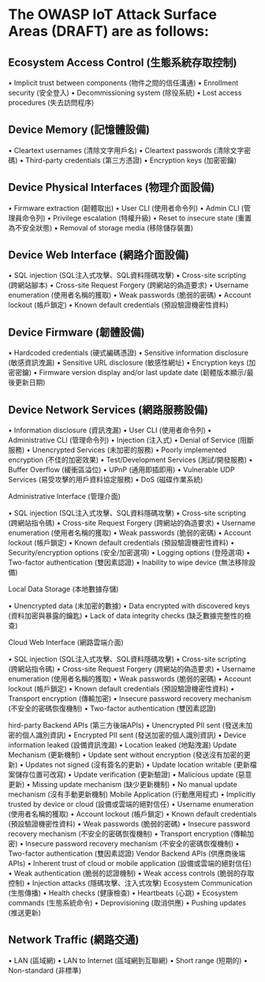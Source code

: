 # The OWASP IoT Attack Surface Areas (DRAFT) are as follows:

## Ecosystem Access Control (生態系統存取控制)

•	Implicit trust between components (物件之間的信任溝通)
•	Enrollment security (安全登入)
•	Decommissioning system (除役系統)
•	Lost access procedures (失去訪問程序)

## Device Memory (記憶體設備)

•	Cleartext usernames (清除文字用戶名)
•	Cleartext passwords (清除文字密碼)
•	Third-party credentials (第三方憑證)
•	Encryption keys (加密密鑰)

## Device Physical Interfaces (物理介面設備)

•	Firmware extraction (韌體取出)
•	User CLI (使用者命令列)
•	Admin CLI (管理員命令列)
•	Privilege escalation (特權升級)
•	Reset to insecure state (重置為不安全狀態)
•	Removal of storage media (移除儲存裝置)

## Device Web Interface (網路介面設備)

•	SQL injection (SQL注入式攻擊、SQL資料隱碼攻擊)
•	Cross-site scripting (跨網站腳本)
•	Cross-site Request Forgery (跨網站的偽造要求)
•	Username enumeration (使用者名稱的獲取)
•	Weak passwords (脆弱的密碼)
•	Account lockout (帳戶鎖定)
•	Known default credentials (預設驗證機密性資料)

## Device Firmware (韌體設備) 

•	Hardcoded credentials (硬式編碼憑證)
•	Sensitive information disclosure (敏感資訊洩漏)
•	Sensitive URL disclosure (敏感性網址)
•	Encryption keys (加密密鑰)
•	Firmware version display and/or last update date (韌體版本顯示/最後更新日期)

## Device Network Services (網路服務設備)

•	Information disclosure (資訊洩漏)
•	User CLI (使用者命令列)
•	Administrative CLI (管理命令列)
•	Injection (注入式)
•	Denial of Service (阻斷服務)
•	Unencrypted Services (未加密的服務)
•	Poorly implemented encryption (不佳的加密效果)
•	Test/Development Services (測試/開發服務)
•	Buffer Overflow (緩衝區溢位)
•	UPnP (通用即插即用)
•	Vulnerable UDP Services (易受攻擊的用戶資料協定服務)
•	DoS (磁碟作業系統)

Administrative Interface (管理介面)

•	SQL injection (SQL注入式攻擊、SQL資料隱碼攻擊)
•	Cross-site scripting (跨網站指令碼)
•	Cross-site Request Forgery (跨網站的偽造要求)
•	Username enumeration (使用者名稱的獲取)
•	Weak passwords (脆弱的密碼)
•	Account lockout (帳戶鎖定)
•	Known default credentials (預設驗證機密性資料)
•	Security/encryption options (安全/加密選項)
•	Logging options (登陸選項)
•	Two-factor authentication (雙因素認證)
•	Inability to wipe device (無法移除設備)

Local Data Storage (本地數據存儲)

•	Unencrypted data (未加密的數據)
•	Data encrypted with discovered keys (資料加密與暴露的鑰匙)
•	Lack of data integrity checks (缺乏數據完整性的檢查)

Cloud Web Interface (網路雲端介面)

•	SQL injection (SQL注入式攻擊、SQL資料隱碼攻擊)
•	Cross-site scripting (跨網站指令碼)
•	Cross-site Request Forgery (跨網站的偽造要求)
•	Username enumeration (使用者名稱的獲取)
•	Weak passwords (脆弱的密碼)
•	Account lockout (帳戶鎖定)
•	Known default credentials (預設驗證機密性資料)
•	Transport encryption (傳輸加密)
•	Insecure password recovery mechanism (不安全的密碼恢復機制)
•	Two-factor authentication (雙因素認證)

hird-party Backend APIs (第三方後端APIs)
•	Unencrypted PII sent (發送未加密的個人識別資訊)
•	Encrypted PII sent (發送加密的個人識別資訊)
•	Device information leaked (設備資訊洩漏)
•	Location leaked (地點洩漏)
Update Mechanism (更新機制)
•	Update sent without encryption (發送沒有加密的更新)
•	Updates not signed (沒有簽名的更新)
•	Update location writable (更新檔案儲存位置可改寫)
•	Update verification (更新驗證)
•	Malicious update (惡意更新)
•	Missing update mechanism (缺少更新機制)
•	No manual update mechanism (沒有手動更新機制)
Mobile Application (行動應用程式)
•	Implicitly trusted by device or cloud (設備或雲端的絕對信任)
•	Username enumeration (使用者名稱的獲取)
•	Account lockout (帳戶鎖定)
•	Known default credentials (預設驗證機密性資料)
•	Weak passwords (脆弱的密碼)
•	Insecure password recovery mechanism (不安全的密碼恢復機制)
•	Transport encryption (傳輸加密)
•	Insecure password recovery mechanism (不安全的密碼恢復機制)
•	Two-factor authentication (雙因素認證)
Vendor Backend APIs (供應商後端APIs)
•	Inherent trust of cloud or mobile application (設備或雲端的絕對信任)
•	Weak authentication (脆弱的認證機制)
•	Weak access controls (脆弱的存取控制)
•	Injection attacks (隱碼攻擊、注入式攻擊)
Ecosystem Communication (生態傳播)
•	Health checks (健康檢查)
•	Heartbeats (心跳)
•	Ecosystem commands (生態系統命令)
•	Deprovisioning (取消供應)
•	Pushing updates (推送更新)

## Network Traffic (網路交通)

•	LAN (區域網)
•	LAN to Internet (區域網到互聯網)
•	Short range (短期的)
•	Non-standard (非標準)

